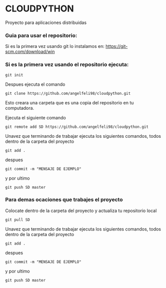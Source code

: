 # CLOUDPYTHON 

Proyecto para aplicaciones distribuidas

### Guia para usar el repositorio:
Si es la primera vez usando git lo instalamos en: https://git-scm.com/download/win


### Si es la primera vez usando el repositorio ejecuta:
```
git init
```

Despues ejecuta el comando
```
git clone https://github.com/angelfeli98/cloudpython.git
```
Esto creara una carpeta que es una copia del repositorio en tu computadora.


Ejecuta el siguiente comando 

```
git remote add SD https://github.com/angelfeli98/cloudpython.git
```

Unavez que terminando de trabajar ejecuta los siguientes comandos, todos dentro de la carpeta del proyecto

```
git add .
```

despues 

```
git commit -m "MENSAJE DE EJEMPLO"
```

y por ultimo 

```
git push SD master
```


### Para demas ocaciones que trabajes el proyecto

Colocate dentro de la carpeta del proyecto y actualiza tu repositorio local 
 
```
git pull SD
```

Unavez que terminando de trabajar ejecuta los siguientes comandos, todos dentro de la carpeta del proyecto

```
git add .
```

despues 

```
git commit -m "MENSAJE DE EJEMPLO"
```

y por ultimo 

```
git push SD master
```


